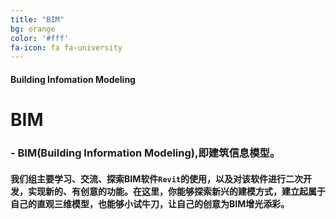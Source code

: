 ```yaml
---
title: "BIM"
bg: orange
color: '#fff'
fa-icon: fa fa-university
---
```


#### Building Infomation Modeling

# **BIM**

### - BIM(Building Information Modeling),即建筑信息模型。

#### 我们组主要学习、交流、探索BIM软件`Revit`的使用，以及对该软件进行二次开发，实现新的、有创意的功能。**在这里，你能够探索新兴的建模方式，建立起属于自己的直观三维模型，也能够小试牛刀，让自己的创意为BIM增光添彩。**